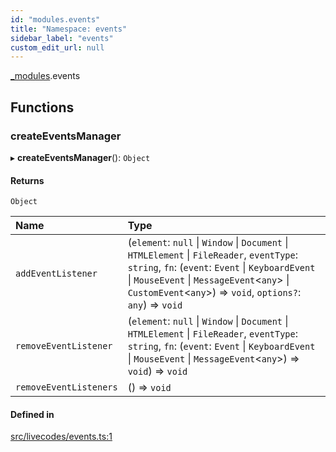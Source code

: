 ```yaml
---
id: "modules.events"
title: "Namespace: events"
sidebar_label: "events"
custom_edit_url: null
---
```


[_modules](../modules/modules.md).events

## Functions

### createEventsManager

▸ **createEventsManager**(): `Object`

#### Returns

`Object`

| Name | Type |
| :------ | :------ |
| `addEventListener` | (`element`: ``null`` \| `Window` \| `Document` \| `HTMLElement` \| `FileReader`, `eventType`: `string`, `fn`: (`event`: `Event` \| `KeyboardEvent` \| `MouseEvent` \| `MessageEvent`<`any`\> \| `CustomEvent`<`any`\>) => `void`, `options?`: `any`) => `void` |
| `removeEventListener` | (`element`: ``null`` \| `Window` \| `Document` \| `HTMLElement` \| `FileReader`, `eventType`: `string`, `fn`: (`event`: `Event` \| `KeyboardEvent` \| `MouseEvent` \| `MessageEvent`<`any`\>) => `void`) => `void` |
| `removeEventListeners` | () => `void` |

#### Defined in

[src/livecodes/events.ts:1](https://github.com/live-codes/livecodes/blob/0b19ad3/src/livecodes/events.ts#L1)
